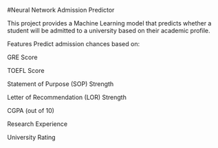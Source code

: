 #Neural Network Admission Predictor

This project provides a Machine Learning model that predicts whether a student will be admitted to a university based on their academic profile.

Features
Predict admission chances based on:

GRE Score

TOEFL Score

Statement of Purpose (SOP) Strength

Letter of Recommendation (LOR) Strength

CGPA (out of 10)

Research Experience

University Rating

